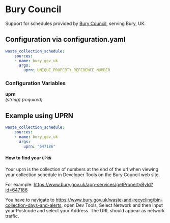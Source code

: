 # Bury Council

Support for schedules provided by [Bury Council](https://www.bury.gov.uk/), serving Bury, UK.

## Configuration via configuration.yaml

```yaml
waste_collection_schedule:
    sources:
    - name: bury_gov_uk
      args:
        uprn: UNIQUE_PROPERTY_REFERENCE_NUMBER
```

### Configuration Variables

**uprn**<br>
*(string) (required)*


## Example using UPRN
```yaml
waste_collection_schedule:
    sources:
    - name: bury_gov_uk
      args:
        uprn: "647186"
```


#### How to find your `UPRN`
Your uprn is the collection of numbers at the end of the url when viewing your collection schedule in Developer Tools on the Bury Council web site.

For example: https://www.bury.gov.uk/app-services/getPropertyById?id=647186

You have to navigate to https://www.bury.gov.uk/waste-and-recycling/bin-collection-days-and-alerts, open Dev Tools, Select Network and then input your Postcode and select your Address. The URL should appear as network traffic. 



